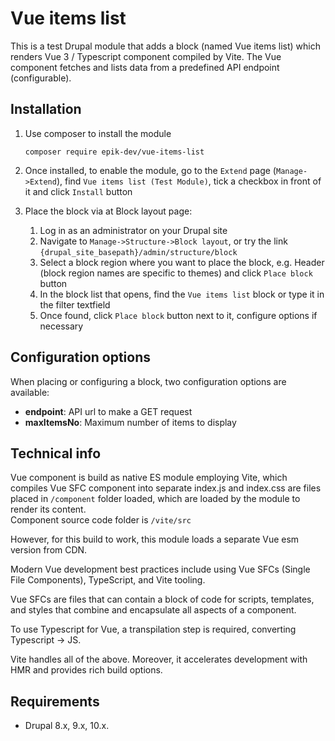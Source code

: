 # Vue items list

This is a test Drupal module that adds a block (named Vue items list) which renders Vue 3 / Typescript component
compiled by Vite.
The Vue component fetches and lists data from a predefined API endpoint (configurable).

## Installation

1. Use composer to install the module
   ```shell
   composer require epik-dev/vue-items-list
   ```

2. Once installed, to enable the module, go to the `Extend` page (`Manage->Extend`), find
   `Vue items list (Test Module)`, tick a checkbox in front of it and click `Install` button


3. Place the block via at Block layout page:

    1. Log in as an administrator on your Drupal site
    2. Navigate to `Manage->Structure->Block layout`, or try the
       link `{drupal_site_basepath}/admin/structure/block`
    3. Select a block region where you want to place the block, e.g. Header (block region names are specific to themes)
       and click `Place block` button
    4. In the block list that opens, find the `Vue items list` block or type it in the filter textfield
    5. Once found, click `Place block` button next to it, configure options if necessary

## Configuration options

When placing or configuring a block, two configuration options are available:

- **endpoint**: API url to make a GET request
- **maxItemsNo**: Maximum number of items to display

## Technical info

Vue component is build as native ES module employing Vite, which compiles Vue SFC component into separate index.js and
index.css are files placed in `/component`
folder loaded, which are loaded by the module to render its content.   
Component source code folder is `/vite/src`

However, for this build to work, this module loads a separate Vue esm version from CDN.

Modern Vue development best practices include using Vue SFCs (Single File Components), TypeScript, and Vite
tooling.

Vue SFCs are files that can contain a block of code for scripts, templates, and styles that combine and encapsulate
all aspects of a component.

To use Typescript for Vue, a transpilation step is required, converting Typescript -> JS.

Vite handles all of the above. Moreover, it accelerates development with HMR and provides rich build options.

## Requirements

* Drupal 8.x, 9.x, 10.x.

